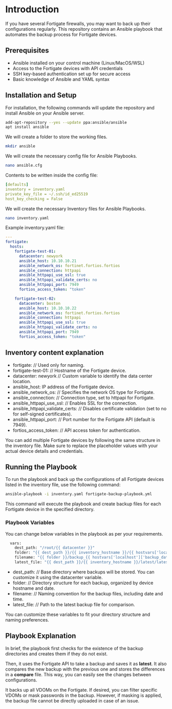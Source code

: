 # Introduction

If you have several Fortigate firewalls, you may want to back up their configurations regularly. This repository contains an Ansible playbook that automates the backup process for Fortigate devices.

## Prerequisites

- Ansible installed on your control machine (Linux/MacOS/WSL)
- Access to the Fortigate devices with API credentials
- SSH key-based authentication set up for secure access
- Basic knowledge of Ansible and YAML syntax

## Installation and Setup

For installation, the following commands will update the repository and install Ansible on your Ansible server.

~~~bash
add-apt-repository --yes --update ppa:ansible/ansible
apt install ansible
~~~

We will create a folder to store the working files.

~~~bash
mkdir ansible
~~~

We will create the necessary config file for Ansible Playbooks.

~~~bash
nano ansible.cfg
~~~

Contents to be written inside the config file:

~~~yaml
[defaults]
inventory = inventory.yaml
private_key_file = ~/.ssh/id_ed25519
host_key_checking = False
~~~

We will create the necessary Inventory files for Ansible Playbooks.

~~~bash
nano inventory.yaml
~~~

Example inventory.yaml file:

~~~yaml
---
fortigate:
  hosts:
    fortigate-test-01:
      datacenter: newyork
      ansible_host: 10.10.10.21
      ansible_network_os: fortinet.fortios.fortios
      ansible_connection: httpapi
      ansible_httpapi_use_ssl: true
      ansible_httpapi_validate_certs: no
      ansible_httpapi_port: 7949
      fortios_access_token: "token"

    fortigate-test-02:
      datacenter: boston
      ansible_host: 10.10.10.22
      ansible_network_os: fortinet.fortios.fortios
      ansible_connection: httpapi
      ansible_httpapi_use_ssl: true
      ansible_httpapi_validate_certs: no
      ansible_httpapi_port: 7949
      fortios_access_token: "token"
~~~

## Inventory content explanation

- fortigate: // Used only for naming.
- fortigate-test-01: // Hostname of the Fortigate device.
- datacenter: newyork // Custom variable to identify the data center location.
- ansible_host: IP address of the Fortigate device.
- ansible_network_os: // Specifies the network OS type for Fortigate.
- ansible_connection: // Connection type, set to httpapi for Fortigate.
- ansible_httpapi_use_ssl: // Enables SSL for the connection.
- ansible_httpapi_validate_certs: // Disables certificate validation (set to no for
self-signed certificates).
- ansible_httpapi_port: // Port number for the Fortigate API (default is 7949).
- fortios_access_token: // API access token for authentication.

You can add multiple Fortigate devices by following the same structure in the inventory file. Make sure to replace the placeholder values with your actual device details and credentials.

## Running the Playbook

To run the playbook and back up the configurations of all Fortigate devices listed in the inventory file, use the following command:

~~~bash
ansible-playbook -i inventory.yaml fortigate-backup-playbook.yml
~~~

This command will execute the playbook and create backup files for each Fortigate device in the specified directory.

### Playbook Variables

You can change below variables in the playbook as per your requirements.
~~~bash
  vars:
    dest_path: "/root/{{ datacenter }}"
    folder: "{{ dest_path }}/{{ inventory_hostname }}/{{ hostvars['localhost']['backup_date'] }}"
    filename: "{{ folder }}/backup_{{ hostvars['localhost']['backup_date'] }}_{{ hostvars['localhost']['backup_time'] }}.yaml"
    latest_file: "{{ dest_path }}/{{ inventory_hostname }}/latest/latest.yaml"
~~~


- dest_path: // Base directory where backups will be stored. You can customize it using the datacenter variable.
- folder: // Directory structure for each backup, organized by device hostname and date.
- filename: // Naming convention for the backup files, including date and time.
- latest_file: // Path to the latest backup file for comparison.

You can customize these variables to fit your directory structure and naming preferences.

## Playbook Explanation

In brief, the playbook first checks for the existence of the backup directories and creates them if they do not exist.

Then, it uses the Fortigate API to take a backup and saves it as **latest**. It also compares the new backup with the previous one and stores the differences in a **compare** file. This way, you can easily see the changes between configurations.

It backs up all VDOMs on the Fortigate. If desired, you can filter specific VDOMs or mask passwords in the backup. However, if masking is applied, the backup file cannot be directly uploaded in case of an issue.  
